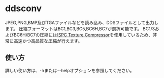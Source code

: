 # ddsconv

JPEG,PNG,BMP及びTGAファイルなどを読み込み、DDSファイルとして出力します。
圧縮フォーマットはBC1,BC3,BC5,BC6H,BC7が選択可能です。
BC1/3およびBC6H/BC7の圧縮には[ISPC Texture Compressor](https://github.com/GameTechDev/ISPCTextureCompressor)を使用しているため、非常に高速かつ高品質な圧縮が行えます。

## 使い方
詳しい使い方は、-hまたは--helpオプションを参照してください。  
